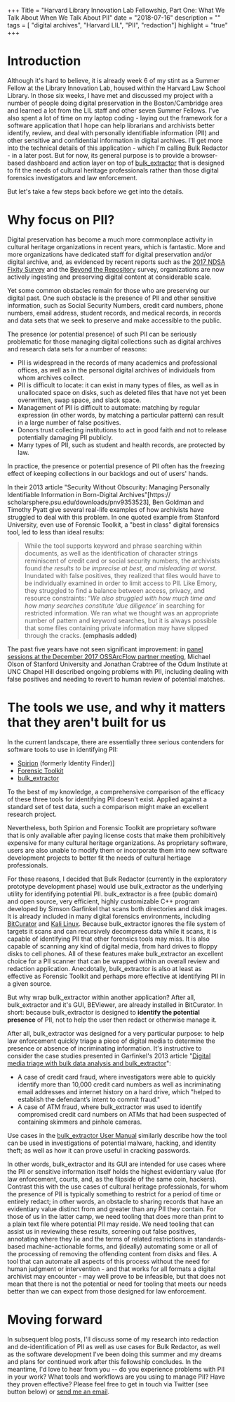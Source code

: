 +++
Title = "Harvard Library Innovation Lab Fellowship, Part One: What We Talk About When We Talk About PII"
date = "2018-07-16"
description = ""
tags = [ "digital archives", "Harvard LIL", "PII", "redaction"]
highlight = "true"
+++

# Introduction

Although it's hard to believe, it is already week 6 of my stint as a Summer Fellow at the Library Innovation Lab, housed within the Harvard Law School Library. In those six weeks, I have met and discussed my project with a number of people doing digital preservation in the Boston/Cambridge area and learned a lot from the LIL staff and other seven Summer Fellows. I've also spent a lot of time on my laptop coding - laying out the framework for a software application that I hope can help librarians and archivists better identify, review, and deal with personally identifiable information (PII) and other sensitive and confidential information in digital archives. I'll get more into the technical details of this application - which I'm calling Bulk Redactor - in a later post. But for now, its general purpose is to provide a browser-based dashboard and action layer on top of [bulk_extractor](https://www.forensicswiki.org/wiki/Bulk_extractor) that is designed to fit the needs of cultural heritage professionals rather than those digital forensics investigators and law enforcement.

But let's take a few steps back before we get into the details.

# Why focus on PII?

Digital preservation has become a much more commonplace activity in cultural heritage organizations in recent years, which is fantastic. More and more organizations have dedicated staff for digital preservation and/or digital archive, and, as evidenced by recent reports such as the [2017 NDSA Fixity Survey](https://osf.io/snjbv/) and the [Beyond the Repository](https://arch.library.northwestern.edu/concern/generic_works/00000009g) survey, organizations are now actively ingesting and preserving digital content at considerable scale.

Yet some common obstacles remain for those who are preserving our digital past. One such obstacle is the presence of PII and other sensitive information, such as Social Security Numbers, credit card numbers, phone numbers, email address, student records, and medical records, in records and data sets that we seek to preserve and make accessible to the public.

The presence (or potential presence) of such PII can be seriously problematic for those managing digital collections such as digital archives and research data sets for a number of reasons:

* PII is widespread in the records of many academics and professional offices, as well as in the personal digital archives of individuals from whom archives collect.
* PII is difficult to locate: it can exist in many types of files, as well as in unallocated space on disks, such as deleted files that have not yet been overwritten, swap space, and slack space.
* Management of PII is difficult to automate: matching by regular expression (in other words, by matching a particular pattern) can result in a large number of false positives.
* Donors trust collecting institutions to act in good faith and not to release potentially damaging PII publicly.
* Many types of PII, such as student and health records, are protected by law.

In practice, the presence or potential presence of PII often has the freezing effect of keeping collections in our backlogs and out of users' hands.

In their 2013 article "Security Without Obscurity: Managing Personally Identifiable Information in Born-Digital Archives"[https://
scholarsphere.psu.edu/downloads/pnv9353523], Ben Goldman and Timothy Pyatt give several real-life examples of how archivists have struggled to deal with this problem. In one quoted example from Stanford University, even use of Forensic Toolkit, a "best in class" digital forensics tool, led to less than ideal results:

> While the tool supports keyword and phrase searching within documents, as well as the identification of character strings reminiscent of credit card or social security numbers, the archivists found *the results to be imprecise at best, and misleading at worst*. Inundated with false positives, they realized that files would have to be individually examined in order to limit access to PII. Like Emory, they struggled to find a balance between access, privacy, and resource constraints: “*We also struggled with how much time and how many searches constitute ‘due diligence’* in searching for restricted information. We ran what we thought was an appropriate number of pattern and keyword searches, but it is always possible that some files containing private information may have slipped through the cracks. **(emphasis added)**

The past five years have not seen significant improvement: in [panel sessions at the December 2017 OSSArcFlow partner meeting](https://educopia.org/research/ossarcflow), Michael Olson of Stanford University and Jonathan Crabtree of the Odum Institute at UNC Chapel Hill described ongoing problems with PII, including dealing with false positives and needing to revert to human review of potential matches.

# The tools we use, and why it matters that they aren't built for us

In the current landscape, there are essentially three serious contenders for software tools to use in identifying PII:

* [Spirion](https://www.spirion.com/) (formerly Identity Finder)]
* [Forensic Toolkit](https://accessdata.com/products-services/forensic-toolkit-ftk)
* [bulk_extractor](https://www.forensicswiki.org/wiki/Bulk_extractor)

To the best of my knowledge, a comprehensive comparison of the efficacy of these three tools for identifying PII doesn't exist. Applied against a standard set of test data, such a comparison might make an excellent research project.

Nevertheless, both Spirion and Forensic Toolkit are proprietary software that is only available after paying license costs that make them prohibitively expensive for many cultural heritage organizations. As proprietary software, users are also unable to modify them or incorporate them into new software development projects to better fit the needs of cultural hertiage professionals.

For these reasons, I decided that Bulk Redactor (currently in the exploratory prototype development phase) would use bulk_extractor as the underlying utility for identifying potential PII. bulk_extractor is a free (public domain) and open source, very efficient, highly customizable C++ program developed by Simson Garfinkel that scans both directories and disk images. It is already included in many digital forensics environments, including [BitCurator](https://confluence.educopia.org/display/BC) and [Kali Linux](https://www.kali.org/). Because bulk_extractor ignores the file system of targets it scans and can recursively decompress data while it scans, it is capable of identifying PII that other forensics tools may miss. It is also capable of scanning any kind of digital media, from hard drives to floppy disks to cell phones. All of these features make bulk_extractor an excellent choice for a PII scanner that can be wrapped within an overall review and redaction application. Anecdotally, bulk_extractor is also at least as effective as Forensic Toolkit and perhaps more effective at identifying PII in a given source.

But why wrap bulk_extractor within another application? After all, bulk_extractor and it's GUI, BEViewer, are already installed in BitCurator. In short: because bulk_extractor is designed to **identify the potential presence** of PII, not to help the user then redact or otherwise manage it.

After all, bulk_extractor was designed for a very particular purpose: to help law enforcement quickly triage a piece of digital media to determine the presence or absence of incriminating information. It's instructive to consider the case studies presented in Garfinkel's 2013 article "[Digital media triage with bulk data analysis and bulk_extractor](https://www.sciencedirect.com/science/article/pii/S0167404812001472)":

* A case of credit card fraud, where investigators were able to quickly identify more than 10,000 credit card numbers as well as incriminating email addresses and internet history on a hard drive, which "helped to establish the defendant’s intent to commit fraud."
* A case of ATM fraud, where bulk_extractor was used to identify compromised credit card numbers on ATMs that had been suspected of containing skimmers and pinhole cameras.

Use cases in the [bulk_extractor User Manual](http://downloads.digitalcorpora.org/downloads/bulk_extractor/BEUsersManual.pdf) similarly describe how the tool can be used in investigations of potential malware, hacking, and identity theft; as well as how it can prove useful in cracking passwords.

In other words, bulk_extractor and its GUI are intended for use cases where the PII or sensitive information itself holds the highest evidentiary value (for law enforcement, courts, and, as the flipside of the same coin, hackers). Contrast this with the use cases of cultural heritage professionals, for whom the presence of PII is typically something to restrict for a period of time or entirely redact; in other words, an obstacle to sharing records that have an evidentiary value distinct from and greater than any PII they contain. For those of us in the latter camp, we need tooling that does more than print to a plain text file where potential PII may reside. We need tooling that can assist us in reviewing these results, screening out false positives, annotating where they lie and the terms of related restrictions in standards-based machine-actionable forms, and (ideally) automating some or all of the processing of removing the offending content from disks and files. A tool that can automate all aspects of this process without the need for human judgment or intervention - and that works for all formats a digital archivist may encounter - may well prove to be infeasible, but that does not mean that there is not the potential or need for tooling that meets our needs better than we can expect from those designed for law enforcement.

# Moving forward

In subsequent blog posts, I'll discuss some of my research into redaction and de-identification of PII as well as use cases for Bulk Redactor, as well as the software development I've been doing this summer and my dreams and plans for continued work after this fellowship concludes. In the meantime, I'd love to hear from you -- do you experience problems with PII in your work? What tools and workflows are you using to manage PII? Have they proven effective? Please feel free to get in touch via Twitter (see button below) or [send me an email](mailto:timothyryanwalsh@gmail.com).